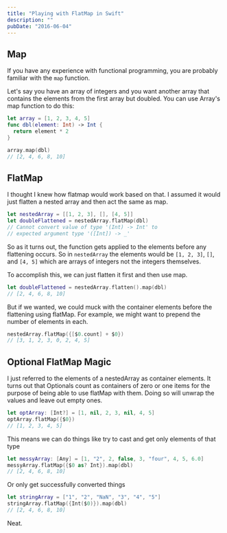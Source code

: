 ```yaml
---
title: "Playing with FlatMap in Swift"
description: ""
pubDate: "2016-06-04"
---
```


## Map

If you have any experience with functional programming, you are probably familiar with the `map` function.

Let's say you have an array of integers and you want another array that contains the elements from the first array but doubled. You can use Array's map function to do this:

```swift
let array = [1, 2, 3, 4, 5]
func dbl(element: Int) -> Int {
  return element * 2
}

array.map(dbl)
// [2, 4, 6, 8, 10]
```

## FlatMap

I thought I knew how flatmap would work based on that. I assumed it would just flatten a nested array and then act the same as map.

```swift
let nestedArray = [[1, 2, 3], [], [4, 5]]
let doubleFlattened = nestedArray.flatMap(dbl)
// Cannot convert value of type '(Int) -> Int' to
// expected argument type '([Int]) -> _'
```

So as it turns out, the function gets applied to the elements before any flattening occurs. So in `nestedArray` the elements would be `[1, 2, 3]`, `[]`, and `[4, 5]` which are arrays of integers not the integers themselves.

To accomplish this, we can just flatten it first and then use map.

```swift
let doubleFlattened = nestedArray.flatten().map(dbl)
// [2, 4, 6, 8, 10]
```

But if we wanted, we could muck with the container elements before the flattening using flatMap. For example, we might want to prepend the number of elements in each.

```swift
nestedArray.flatMap({[$0.count] + $0})
// [3, 1, 2, 3, 0, 2, 4, 5]
```

## Optional FlatMap Magic

I just referred to the elements of a nestedArray as container elements. It turns out that Optionals count as containers of zero or one items for the purpose of being able to use flatMap with them. Doing so will unwrap the values and leave out empty ones.

```swift
let optArray: [Int?] = [1, nil, 2, 3, nil, 4, 5]
optArray.flatMap({$0})
// [1, 2, 3, 4, 5]
```

This means we can do things like try to cast and get only elements of that type

```swift
let messyArray: [Any] = [1, "2", 2, false, 3, "four", 4, 5, 6.0]
messyArray.flatMap({$0 as? Int}).map(dbl)
// [2, 4, 6, 8, 10]
```

Or only get successfully converted things

```swift
let stringArray = ["1", "2", "NaN", "3", "4", "5"]
stringArray.flatMap({Int($0)}).map(dbl)
// [2, 4, 6, 8, 10]
```

Neat.
